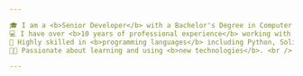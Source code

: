 ```yaml
---

🎓 I am a <b>Senior Developer</b> with a Bachelor's Degree in Computer Science and Software Engineering. <br />
💻 I have over <b>10 years of professional experience</b> working with JS frameworks and creating business applications and platforms. <br />
🎢 Highly skilled in <b>programming languages</b> including Python, Solidity, Rust and more. <br />
👨‍💻 Passionate about learning and using <b>new technologies</b>. <br />

---
```

